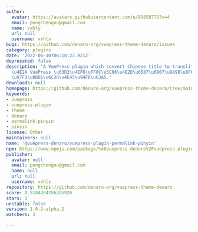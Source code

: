 ```yaml
---
author:
  avatar: https://avatars.githubusercontent.com/u/85858775?v=4
  email: pengchengou@gmail.com
  name: vxhly
  url: null
  username: vxhly
bugs: https://github.com/denaro-org/vuepress-theme-denaro/issues
category: plugins
date: '2022-06-10T06:18:27.921Z'
deprecated: false
description: "A VuePress plugin which convert Chinese title to transliterate permalink.\u4E00\
  \u4E2A VuePress \u63D2\u4EF6\uFF0C\u5C06\u4E2D\u6587\u6807\u9898\u8F6C\u6362\u4E3A\
  \u97F3\u8BD1\u6C38\u4E45\u94FE\u63A5."
downloads: null
homepage: https://github.com/denaro-org/vuepress-theme-denaro/tree/main/packages/@vuepress-denaro/plugin-permalink-pinyin#readme
keywords:
- vuepress
- vuepress-plugin
- theme
- denaro
- permalink-pinyin
- pinyin
license: Other
maintainers: null
name: '@vuepress-denaro/vuepress-plugin-permalink-pinyin'
npm: https://www.npmjs.com/package/%40vuepress-denaro%2Fvuepress-plugin-permalink-pinyin
publisher:
  avatar: null
  email: pengchengou@gmail.com
  name: null
  url: null
  username: vxhly
repository: https://github.com/denaro-org/vuepress-theme-denaro
score: 0.5104264256325926
stars: 3
unstable: false
version: 1.0.2-alpha.2
watchers: 3

---
```


